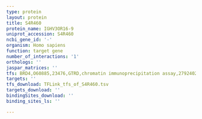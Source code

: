 ```yaml
---
type: protein
layout: protein
title: S4R460
protein_name: IGHV3OR16-9
uniprot_accession: S4R460
ncbi_gene_id: '-'
organism: Homo sapiens
function: target gene
number_of_interactions: '1'
orthologs: ''
jaspar_matrices: ''
tfs: BRD4,O60885,23476,GTRD,chromatin immunoprecipitation assay,27924024%5Buid%5D,No
targets: ''
tfs_download: TFLink_tfs_of_S4R460.tsv
targets_download: ''
bindingSites_download: ''
binding_sites_ls: ''

---
```

